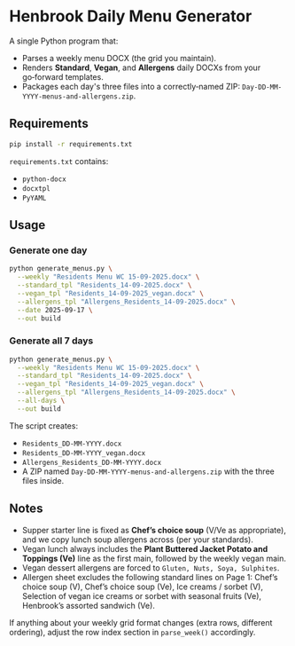 # Henbrook Daily Menu Generator

A single Python program that:
- Parses a weekly menu DOCX (the grid you maintain).
- Renders **Standard**, **Vegan**, and **Allergens** daily DOCXs from your go‑forward templates.
- Packages each day's three files into a correctly‑named ZIP: `Day-DD-MM-YYYY-menus-and-allergens.zip`.

## Requirements
```bash
pip install -r requirements.txt
```

`requirements.txt` contains:
- `python-docx`
- `docxtpl`
- `PyYAML`

## Usage

### Generate one day
```bash
python generate_menus.py \
  --weekly "Residents Menu WC 15-09-2025.docx" \
  --standard_tpl "Residents_14-09-2025.docx" \
  --vegan_tpl "Residents_14-09-2025_vegan.docx" \
  --allergens_tpl "Allergens_Residents_14-09-2025.docx" \
  --date 2025-09-17 \
  --out build
```

### Generate all 7 days
```bash
python generate_menus.py \
  --weekly "Residents Menu WC 15-09-2025.docx" \
  --standard_tpl "Residents_14-09-2025.docx" \
  --vegan_tpl "Residents_14-09-2025_vegan.docx" \
  --allergens_tpl "Allergens_Residents_14-09-2025.docx" \
  --all-days \
  --out build
```

The script creates:
- `Residents_DD-MM-YYYY.docx`
- `Residents_DD-MM-YYYY_vegan.docx`
- `Allergens_Residents_DD-MM-YYYY.docx`
- A ZIP named `Day-DD-MM-YYYY-menus-and-allergens.zip` with the three files inside.

## Notes
- Supper starter line is fixed as **Chef’s choice soup** (V/Ve as appropriate), and we copy lunch soup allergens across (per your standards).
- Vegan lunch always includes the **Plant Buttered Jacket Potato and Toppings (Ve)** line as the first main, followed by the weekly vegan main.
- Vegan dessert allergens are forced to `Gluten, Nuts, Soya, Sulphites`.
- Allergen sheet excludes the following standard lines on Page 1: 
  Chef’s choice soup (V), Chef’s choice soup (Ve), Ice creams / sorbet (V), Selection of vegan ice creams or sorbet with seasonal fruits (Ve), Henbrook’s assorted sandwich (Ve).

If anything about your weekly grid format changes (extra rows, different ordering), adjust the row index section in `parse_week()` accordingly.
